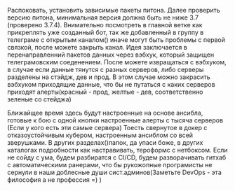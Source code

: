 Распоковать, установить зависимые пакеты питона. Далее проверить версию питона, минимальная версия должна быть не ниже 3.7 (проверено 3.7.4). Внимательно посмотреть в главной ветке как прикреплять уже созданный бот, так же добавленный в группу в телеграме с открытым каналом() иначе могут быть проблемы с первой связкой, после можете закрыть канал. 
Идея заключается в перенаправленний пакетов данных через вэбхук, который защищен телеграмовским соеденением.
После можете извращаться с вэбхуком, в случае если данные тянутся с разных серверов, либо серверы разделены на стэйдж, дев и прод. В этом случае можно закрасить вэбхуком приходящие данные, что бы не путаться с каких серверов приходят алерты(красный - прод, желтые - дев, соответственно зеленые со стейджа)

Ближайщее время здесь будут настроенные на основе ансибла, готовые к бою с одной кнопки настроенные алерты с тысяча серверов (Если у кого есть эти самые сервера)
Тоесть свернутое в докер с отказоустойчивым кубером, настроенным ансиблом со всей зверушками. В других разделах()папок, да упаси боже, в других каталогах подробности как настравивать, тероформс с нетбоксом.
Если не сойду с ума, будем разбиратся с CI/CD, будем разворачивать гитхаб с автоматическими ранерами, что бы рукожопные програмисты не сернули в наши доблесные души сист.админов(Заметьте DevOps - эта философия а не профессия =) )
